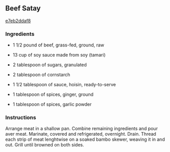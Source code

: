 ## Beef Satay

[e7eb2ddaf8](http://www.food.com/recipe/beef-satay-157115)

### Ingredients

 - 1 1/2 pound of beef, grass-fed, ground, raw

 - 13 cup of soy sauce made from soy (tamari)

 - 2 tablespoon of sugars, granulated

 - 2 tablespoon of cornstarch

 - 1 1/2 tablespoon of sauce, hoisin, ready-to-serve

 - 1 tablespoon of spices, ginger, ground

 - 1 tablespoon of spices, garlic powder

### Instructions

Arrange meat in a shallow pan. Combine remaining ingredients and pour aver meat. Marinate, covered and refrigerated, overnight. Drain. Thread each strip of meat lenghtwise on a soaked bambo skewer, weaving it in and out. Grill until browned on both sides.